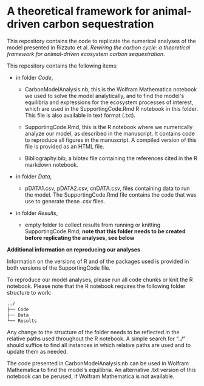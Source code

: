 # A theoretical framework for animal-driven carbon sequestration

This repository contains the code to replicate the numerical analyses of the model presented in Rizzuto et al. _Rewiring the carbon cycle: a theoretical framework for animal-driven ecosystem carbon sequestration_.

This repository contains the following items:

* in folder _Code_,
  - CarbonModelAnalysis.nb, this is the Wolfram Mathematica notebook we used to solve the model analytically, and to find the model's equilibria and expressions for the ecosystem processes of interest, which are used in the SupportingCode.Rmd R notebook in this folder. This file is also available in text format (.txt).

  - SupportingCode.Rmd, this is the R notebook where we numerically analyze our model, as described in the manuscript. It contains code to reproduce all figures in the manuscript. A compiled version of this file is provided as an HTML file.

  - Bibliography.bib, a bibtex file containing the references cited in the R markdown notebook.

* in folder _Data_,
  - pDATA1.csv, pDATA2.csv, cnDATA.csv, files containing data to run the model. The SupportingCode.Rmd file contains the code that was use to generate these .csv files.

* in folder _Results_,  
  - empty folder to collect results from running or knitting SupportingCode.Rmd; **note that this folder needs to be created before replicating the analyses, see below**

**Additional information on reproducing our analyses**

Information on the versions of R and of the packages used is provided in both versions of the SupportingCode file.

To reproduce our model analyses, please run all code chunks or knit the R notebook. Please note that the R notebook requires the following folder structure to work:

```bash
../
├── Code
├── Data
└── Results
```

Any change to the structure of the folder needs to be reflected in the relative paths used throughout the R notebook. A simple search for “../“ should suffice to find all instances in which relative paths are used and to update them as needed.

The code presented in CarbonModelAnalysis.nb can be used in Wolfram Mathematica to find the model’s equilibria. An alternative .txt version of this notebook can be perused, if Wolfram Mathematica is not available.
